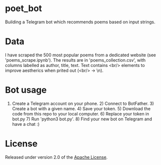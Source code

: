 # poet_bot

Building a Telegram bot which recommends poems based on input strings.

# Data

I have scraped the 500 most popular poems from a dedicated website (see 'poems_scrape.ipynb'). The results are in 'poems_collection.csv', with columns labelled as author, title, text. Text contains <br\/> elements to improve aestherics when prited out (<br\/> -> \n).

# Bot usage

1) Create a Telegram account on your phone. 2) Connect to BotFather. 3) Create a bot with a given name. 4) Save your token. 5) Download the code from this repo to your local computer. 6) Replace your token in bot.py 7) Run 'python3 bot.py'. 8) Find your new bot on Telegram and have a chat :) 

# License
Released under version 2.0 of the [Apache License].

[Apache license]: http://www.apache.org/licenses/LICENSE-2.0
